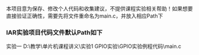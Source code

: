 本项目意为保存、修改个人代码和收集建议，不提供课程实验相关帮助！如果想要直接验证正确性，需要先将文件重命名为main.c，并放入相应Path下

### IAR实验项目代码文件默认Path如下
实验一  D:\教学\单片机课程讲义\实验1 GPIO实验\GPIO实验例程代码\main.c
